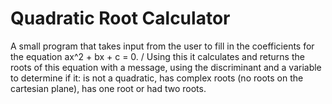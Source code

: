 # Quadratic Root Calculator
A small program that takes input from the user to fill in the coefficients for the equation ax^2 + bx + c = 0. /
Using this it calculates and returns the roots of this equation with a message, using the discriminant and a variable to determine if it: is not a quadratic, has complex roots (no roots on the cartesian plane), has one root or had two roots.